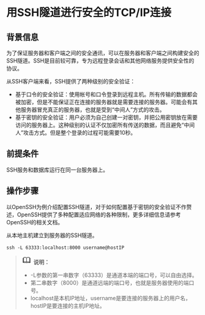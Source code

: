 # 用SSH隧道进行安全的TCP/IP连接

## 背景信息<a name="zh-cn_topic_0237121093_zh-cn_topic_0059778333_section59301241111412"></a>

为了保证服务器和客户端之间的安全通讯，可以在服务器和客户端之间构建安全的SSH隧道。SSH是目前较可靠，专为远程登录会话和其他网络服务提供安全性的协议。

从SSH客户端来看，SSH提供了两种级别的安全验证：

-   基于口令的安全验证：使用帐号和口令登录到远程主机。所有传输的数据都会被加密，但是不能保证正在连接的服务器就是需要连接的服务器。可能会有其他服务器冒充真正的服务器，也就是受到“中间人”方式的攻击。
-   基于密钥的安全验证：用户必须为自己创建一对密钥，并把公用密钥放在需要访问的服务器上。这种级别的认证不仅加密所有传送的数据，而且避免“中间人”攻击方式。但是整个登录的过程可能需要10秒。

## 前提条件<a name="zh-cn_topic_0237121093_zh-cn_topic_0059778333_s34e271e7ba7f43139fcd5db58083f72b"></a>

SSH服务和数据库运行在同一台服务器上。

## 操作步骤<a name="zh-cn_topic_0237121093_zh-cn_topic_0059778333_s52e44d9dadf14f8e943598203a0ddfbd"></a>

以OpenSSH为例介绍配置SSH隧道，对于如何配置基于密钥的安全验证不作赘述，OpenSSH提供了多种配置适应网络的各种限制，更多详细信息请参考OpenSSH的相关文档。

从本地主机建立到服务器的SSH隧道。

```
ssh -L 63333:localhost:8000 username@hostIP
```

>![](public_sys-resources/icon-note.png) **说明：**   
>
>-   -L参数的第一串数字（63333）是通道本端的端口号，可以自由选择。  
>-   第二串数字（8000）是通道远端的端口号，也就是服务器使用的端口号。  
>-   localhost是本机IP地址，username是要连接的服务器上的用户名，hostIP是要连接的主机IP地址。  


